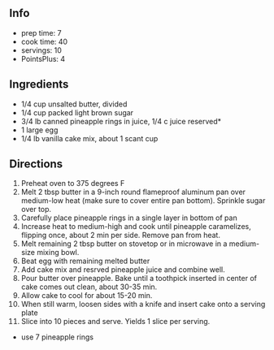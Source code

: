 ## Info

* prep time:  7
* cook time:  40
* servings:  10
* PointsPlus:  4

## Ingredients

* 1/4 cup unsalted butter, divided
* 1/4 cup packed light brown sugar
* 3/4 lb canned pineapple rings in juice, 1/4 c juice reserved*
* 1 large egg
* 1/4 lb vanilla cake mix, about 1 scant cup

## Directions

1. Preheat oven to 375 degrees F
2. Melt 2 tbsp butter in a 9-inch round flameproof aluminum pan over medium-low heat (make sure to cover entire pan bottom). Sprinkle sugar over top.
3. Carefully place pineapple rings in a single layer in bottom of pan
4. Increase heat to medium-high and cook until pineapple caramelizes, flipping once, about 2 min per side. Remove pan from heat.
5. Melt remaining 2 tbsp butter on stovetop or in microwave in a medium-size mixing bowl.
6. Beat egg with remaining melted butter
7. Add cake mix and resrved pineapple juice and combine well.
8. Pour butter over pineapple. Bake until a toothpick inserted in center of cake comes out clean, about 30-35 min.
9. Allow cake to cool for about 15-20 min.
10. When still warm, loosen sides with a knife and insert cake onto a serving plate
11. Slice into 10 pieces and serve. Yields 1 slice per serving.

* use 7 pineapple rings